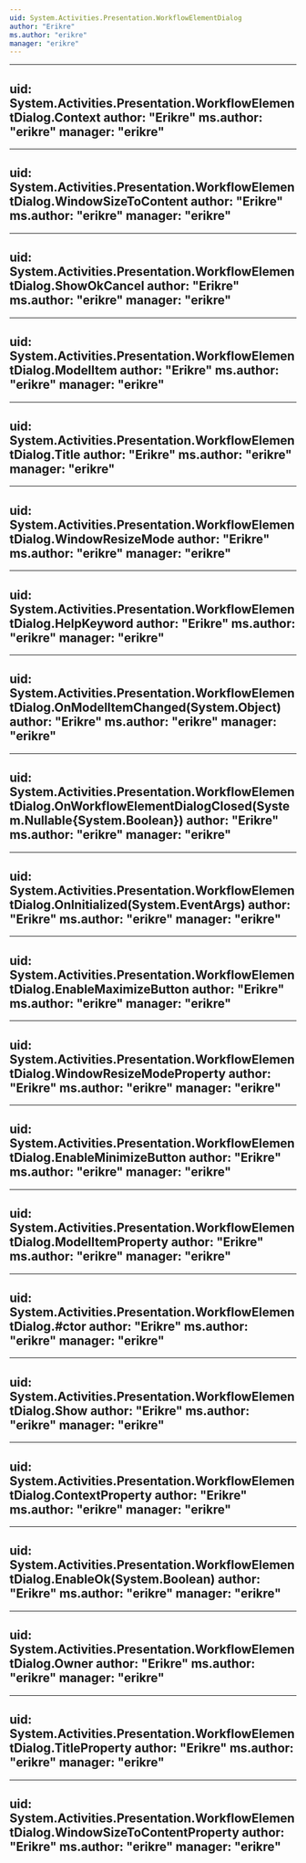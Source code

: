 ```yaml
---
uid: System.Activities.Presentation.WorkflowElementDialog
author: "Erikre"
ms.author: "erikre"
manager: "erikre"
---
```


---
uid: System.Activities.Presentation.WorkflowElementDialog.Context
author: "Erikre"
ms.author: "erikre"
manager: "erikre"
---

---
uid: System.Activities.Presentation.WorkflowElementDialog.WindowSizeToContent
author: "Erikre"
ms.author: "erikre"
manager: "erikre"
---

---
uid: System.Activities.Presentation.WorkflowElementDialog.ShowOkCancel
author: "Erikre"
ms.author: "erikre"
manager: "erikre"
---

---
uid: System.Activities.Presentation.WorkflowElementDialog.ModelItem
author: "Erikre"
ms.author: "erikre"
manager: "erikre"
---

---
uid: System.Activities.Presentation.WorkflowElementDialog.Title
author: "Erikre"
ms.author: "erikre"
manager: "erikre"
---

---
uid: System.Activities.Presentation.WorkflowElementDialog.WindowResizeMode
author: "Erikre"
ms.author: "erikre"
manager: "erikre"
---

---
uid: System.Activities.Presentation.WorkflowElementDialog.HelpKeyword
author: "Erikre"
ms.author: "erikre"
manager: "erikre"
---

---
uid: System.Activities.Presentation.WorkflowElementDialog.OnModelItemChanged(System.Object)
author: "Erikre"
ms.author: "erikre"
manager: "erikre"
---

---
uid: System.Activities.Presentation.WorkflowElementDialog.OnWorkflowElementDialogClosed(System.Nullable{System.Boolean})
author: "Erikre"
ms.author: "erikre"
manager: "erikre"
---

---
uid: System.Activities.Presentation.WorkflowElementDialog.OnInitialized(System.EventArgs)
author: "Erikre"
ms.author: "erikre"
manager: "erikre"
---

---
uid: System.Activities.Presentation.WorkflowElementDialog.EnableMaximizeButton
author: "Erikre"
ms.author: "erikre"
manager: "erikre"
---

---
uid: System.Activities.Presentation.WorkflowElementDialog.WindowResizeModeProperty
author: "Erikre"
ms.author: "erikre"
manager: "erikre"
---

---
uid: System.Activities.Presentation.WorkflowElementDialog.EnableMinimizeButton
author: "Erikre"
ms.author: "erikre"
manager: "erikre"
---

---
uid: System.Activities.Presentation.WorkflowElementDialog.ModelItemProperty
author: "Erikre"
ms.author: "erikre"
manager: "erikre"
---

---
uid: System.Activities.Presentation.WorkflowElementDialog.#ctor
author: "Erikre"
ms.author: "erikre"
manager: "erikre"
---

---
uid: System.Activities.Presentation.WorkflowElementDialog.Show
author: "Erikre"
ms.author: "erikre"
manager: "erikre"
---

---
uid: System.Activities.Presentation.WorkflowElementDialog.ContextProperty
author: "Erikre"
ms.author: "erikre"
manager: "erikre"
---

---
uid: System.Activities.Presentation.WorkflowElementDialog.EnableOk(System.Boolean)
author: "Erikre"
ms.author: "erikre"
manager: "erikre"
---

---
uid: System.Activities.Presentation.WorkflowElementDialog.Owner
author: "Erikre"
ms.author: "erikre"
manager: "erikre"
---

---
uid: System.Activities.Presentation.WorkflowElementDialog.TitleProperty
author: "Erikre"
ms.author: "erikre"
manager: "erikre"
---

---
uid: System.Activities.Presentation.WorkflowElementDialog.WindowSizeToContentProperty
author: "Erikre"
ms.author: "erikre"
manager: "erikre"
---
